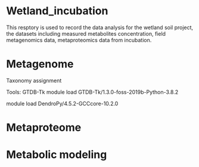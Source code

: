 # Wetland_incubation
This resptory is used to record the data analysis for the wetland soil project, the datasets including measured metabolites concentration, field metagenomics data, metaproteomics data from incubation.

# Metagenome

Taxonomy assignment

  Tools: GTDB-Tk
  module load GTDB-Tk/1.3.0-foss-2019b-Python-3.8.2
  
  module load DendroPy/4.5.2-GCCcore-10.2.0


# Metaproteome

# Metabolic modeling
